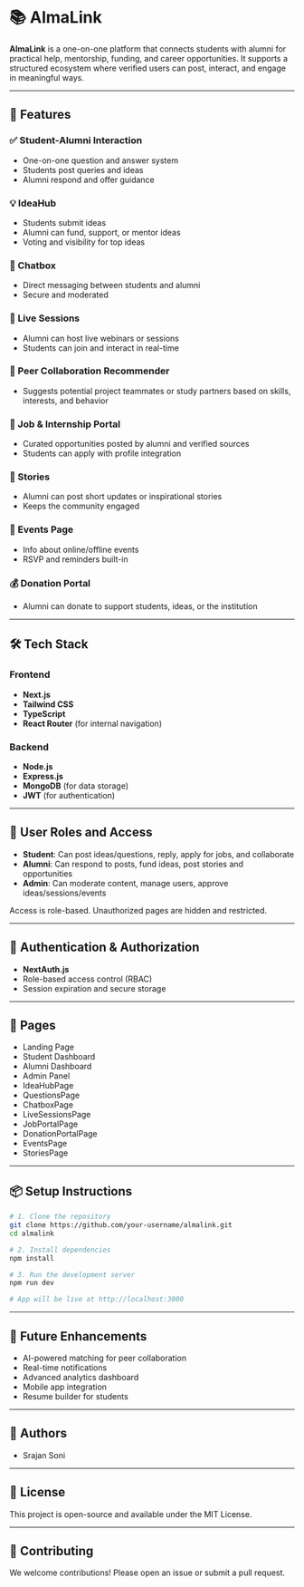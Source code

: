 
# 📚 AlmaLink

**AlmaLink** is a one-on-one platform that connects students with alumni for practical help, mentorship, funding, and career opportunities. It supports a structured ecosystem where verified users can post, interact, and engage in meaningful ways.

---

## 🚀 Features

### ✅ Student-Alumni Interaction
- One-on-one question and answer system
- Students post queries and ideas
- Alumni respond and offer guidance

### 💡 IdeaHub
- Students submit ideas
- Alumni can fund, support, or mentor ideas
- Voting and visibility for top ideas

### 💬 Chatbox
- Direct messaging between students and alumni
- Secure and moderated

### 🎥 Live Sessions
- Alumni can host live webinars or sessions
- Students can join and interact in real-time

### 🧪 Peer Collaboration Recommender
- Suggests potential project teammates or study partners based on skills, interests, and behavior

### 📝 Job & Internship Portal
- Curated opportunities posted by alumni and verified sources
- Students can apply with profile integration

### 📢 Stories
- Alumni can post short updates or inspirational stories
- Keeps the community engaged

### 📆 Events Page
- Info about online/offline events
- RSVP and reminders built-in

### 💰 Donation Portal
- Alumni can donate to support students, ideas, or the institution

---

## 🛠️ Tech Stack

### Frontend
- **Next.js**
- **Tailwind CSS**
- **TypeScript**
- **React Router** (for internal navigation)

### Backend
- **Node.js**
- **Express.js**
- **MongoDB** (for data storage)
- **JWT** (for authentication)

---

## 👥 User Roles and Access

- **Student**: Can post ideas/questions, reply, apply for jobs, and collaborate
- **Alumni**: Can respond to posts, fund ideas, post stories and opportunities
- **Admin**: Can moderate content, manage users, approve ideas/sessions/events

Access is role-based. Unauthorized pages are hidden and restricted.

---

## 🔐 Authentication & Authorization

- **NextAuth.js**
- Role-based access control (RBAC)
- Session expiration and secure storage

---

## 📁 Pages

- Landing Page
- Student Dashboard
- Alumni Dashboard
- Admin Panel
- IdeaHubPage
- QuestionsPage
- ChatboxPage
- LiveSessionsPage
- JobPortalPage
- DonationPortalPage
- EventsPage
- StoriesPage

---

## 📦 Setup Instructions

```bash
# 1. Clone the repository
git clone https://github.com/your-username/almalink.git
cd almalink

# 2. Install dependencies
npm install

# 3. Run the development server
npm run dev

# App will be live at http://localhost:3000
```

---

## 🧠 Future Enhancements

- AI-powered matching for peer collaboration
- Real-time notifications
- Advanced analytics dashboard
- Mobile app integration
- Resume builder for students

---

## 👤 Authors

- Srajan Soni

---

## 📜 License

This project is open-source and available under the MIT License.

---

## 🤝 Contributing

We welcome contributions! Please open an issue or submit a pull request.

